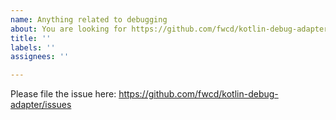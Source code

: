 ```yaml
---
name: Anything related to debugging
about: You are looking for https://github.com/fwcd/kotlin-debug-adapter
title: ''
labels: ''
assignees: ''

---
```


Please file the issue here: https://github.com/fwcd/kotlin-debug-adapter/issues
